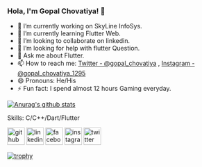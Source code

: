 ### Hola, I'm Gopal Chovatiya!  👋

- 🔭 I’m currently working on SkyLine InfoSys.
- 🌱 I’m currently learning Flutter Web.
- 👯 I’m looking to collaborate on linkedin.
- 🤔 I’m looking for help with flutter Question.
- 💬 Ask me about Flutter.
- 📫 How to reach me: [Twitter - @gopal_chovatiya](https://twitter.com/gopal_chovatiya) , [Instagram - @gopal_chovatiya_1295](https://www.instagram.com/gopal_chovatiya_1295/)
- 😄 Pronouns: He/His
- ⚡ Fun fact: I spend almost 12 hours Gaming everyday.

[![Anurag's github stats](https://github-readme-stats.vercel.app/api?username=gops1295)](https://github.com/anuraghazra/github-readme-stats)



Skills: C/C++/Dart/Flutter



[<img src='https://cdn.jsdelivr.net/npm/simple-icons@3.0.1/icons/github.svg' alt='github' height='40'>](https://github.com/https://github.com/gops1295)    [<img src='https://cdn.jsdelivr.net/npm/simple-icons@3.0.1/icons/linkedin.svg' alt='linkedin' height='40'>](https://www.linkedin.com/in/https://www.linkedin.com/in/gopal-chovatiya-a1a353122//)  [<img src='https://cdn.jsdelivr.net/npm/simple-icons@3.0.1/icons/facebook.svg' alt='facebook' height='40'>](https://www.facebook.com/https://www.facebook.com/gopal.chovatiya.3/)  [<img src='https://cdn.jsdelivr.net/npm/simple-icons@3.0.1/icons/instagram.svg' alt='instagram' height='40'>](https://www.instagram.com/https://www.instagram.com/gopal_chovatiya_1295//)  [<img src='https://cdn.jsdelivr.net/npm/simple-icons@3.0.1/icons/twitter.svg' alt='twitter' height='40'>](https://twitter.com/https://twitter.com/gopal_chovatiya)  

[![trophy](https://github-profile-trophy.vercel.app/?username=https://github.com/gops1295)](https://github.com/ryo-ma/github-profile-trophy)

